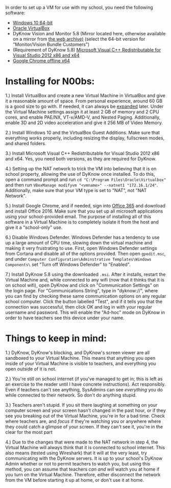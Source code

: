 In order to set up a VM for use with my school, you need the following software:

 - [Windows 10 64-bit](https://www.microsoft.com/en-in/software-download/windows10)
 - [Oracle VirtualBox](https://www.virtualbox.org/)
 - DyKnow Vision and Monitor 5.8 (Mirror located here, otherwise available on a mirror from [the web archive)](http://web.archive.org/web/20151005050322/https://support.dyknow.com/hc/en-us/articles/201672607-5-8-Client-Installation-Guide) (select the 64-bit version for "Monitor/Vision Bundle Customers")
 - (Requirement of DyKnow 5.8) [Microsoft Visual C++ Redistributable for Visual Studio 2012 x86 and x64](https://www.microsoft.com/en-us/download/details.aspx?id=30679)
 - [Google Chrome offline x64](https://www.google.com/chrome/eula.html?system=true&standalone=1&platform=win64)

# Installing for N00bs:

1.) Install VirtualBox and create a new Virtual Machine in VirtualBox and give it a reasonable amount of space. From personal experience, around 60 GB is a good size to go with. If needed, it can always be [expanded](https://www.howtogeek.com/124622/how-to-enlarge-a-virtual-machines-disk-in-virtualbox-or-vmware/) later. Under the Virtual Machine settings assign it at least 2 GB of memory and 2 CPU cores, and enable PAE/NX, VT-x/AMD-V, and Nested Paging. Additionally, enable 3D and 2D video acceleration and give it 256 MB of Video Memory.

2.) Install Windows 10 and the VirtualBox Guest Additions. Make sure that everything works properly, including resizing the display, fullscreen modes, and shared folders.

3.) Install Microsoft Visual C++ Redistributable for Visual Studio 2012 x86 and x64. Yes, you need both versions, as they are required for DyKnow.

4.) Setting up the NAT network to trick the VM into believing that it is on school property, allowing the use of DyKnow once installed. To do this, open a command prompt and run `cd "C:\Program Files\Oracle\Virtualbox"` and then run `VBoxManage modifyvm "<vmname>" --natnet1 "172.16.1/24"`. Additionally, make sure that your VM type is set to "NAT", not "NAT Network".

5.) Install Google Chrome, and if needed, sign into [Office 365](https://login.microsoftonline.com) and download and install Office 2016. Make sure that you set up all microsoft applications using your school-provided email. The purpose of installing all of this software in a Virtual Machine is to completely isolate it from the host and give it a "school-only" use.

6.) Disable Windows Defender. Windows Defender has a tendency to use up a large amount of CPU time, slowing down the virtual machine and making it very frustrating to use. First, open Windows Defender settings from Cortana and disable all of the options provided. Then open `gpedit.msc`, and under `Computer Configuration\Adminstrative Templates\Windows Components\` set "Turn off Windows Defender" to "Enabled".

7.) Install DyKnow 5.8 using the downloaded `.msi`. After it installs, restart the Virtual Machine and, while connected to any wifi (now that it thinks that it is on school wifi), open DyKnow and click on "Communication Settings" on the login page. For "Communications String", type in "dyknow://<dyknow-server>", where you can find <dyknow-server> by checking these same communication options on any regular school computer. Click the button labelled "Test", and if it tells you that the connection was successful, then click OK and log in with your regular username and password. This will enable the "Ad-hoc" mode on DyKnow in order to have teachers see this device under your name.

# Things to keep in mind:

1.) DyKnow, DyKnow's blocking, and DyKnow's screen viewer are all sandboxed to your Virtual Machine. This means that anything you open inside of your Virtual Machine is visible to teachers, and everything you open outside of it is not.

2.) You're still on school internet (if you've managed to get in; this is left as an exercise to the reader until I have concrete instructions). Act responsibly. Even if teachers can't see anything, SysAdmins can see *everything* you do while connected to their network. So don't do anything stupid.

3.) Teachers aren't stupid. If you sit there laughing at something on your computer screen and your screen hasn't changed in the past hour, or if they see you breaking out of the Virtual Machine, you're in for a bad time. Check where teachers are, and *focus* if they're watching you or anywhere where they could catch a glimpse of your screen. If they can't see it, you're in the clear for the most part

4.) Due to the changes that were made to the NAT network in step 4, the Virtual Machine will always think that it is connected to school internet. This also means (tested using Wireshark) that it will at the very least, try communicating with the DyKnow servers. It is up to your school's DyKnow Admin whether or not to permit teachers to watch you, but using this method, you can assume that teachers *can and will* watch you at home if you turn on the Virtual Machine. Therefore, either disconnect the network from the VM before starting it up at home, or don't use it at home.
